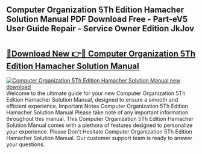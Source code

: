 ## Computer Organization 5Th Edition Hamacher Solution Manual PDF Download Free - Part-eV5 User Guide Repair - Service Owner Edition JkJov

# <h2><a href="http://bc71436.oget.top/?id=Computer+Organization+5Th+Edition+Hamacher+Solution+Manual">🔗Download New 👉🔴 Computer Organization 5Th Edition Hamacher Solution Manual</a></h2>

[![Computer Organization 5Th Edition Hamacher Solution Manual new download](https://i.imgur.com/5g1atiW.png)](http://bc71436.oget.top/?id=Computer+Organization+5Th+Edition+Hamacher+Solution+Manual)
Welcome to the ultimate guide for your new Computer Organization 5Th Edition Hamacher Solution Manual, designed to ensure a smooth and efficient experience. Important Notes Computer Organization 5Th Edition Hamacher Solution Manual Please take note of any important information throughout this manual. This Computer Organization 5Th Edition Hamacher Solution Manual comes with a plethora of features designed to personalize your experience. Please Don't Hesitate Computer Organization 5Th Edition Hamacher Solution Manual. Our customer support team is ready to answer your questions.
